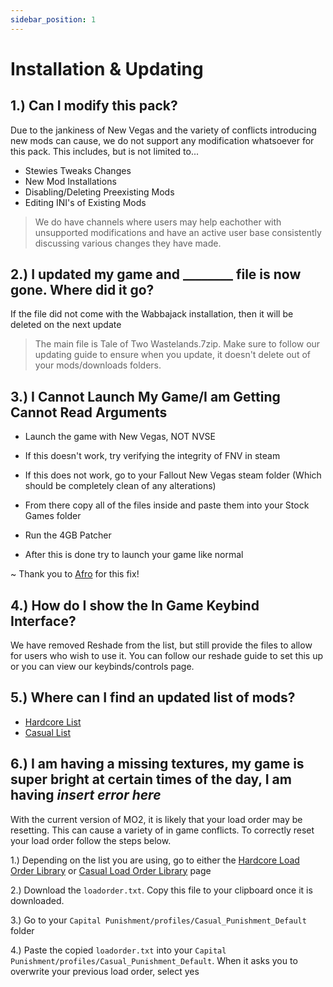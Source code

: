```yaml
---
sidebar_position: 1
---
```


# Installation & Updating

## **1.) Can I modify this pack?**

Due to the jankiness of New Vegas and the variety of conflicts introducing new mods can cause, we do not support any modification whatsoever for this pack. This includes, but is not limited to...

- Stewies Tweaks Changes
- New Mod Installations
- Disabling/Deleting Preexisting Mods
- Editing INI's of Existing Mods
> We do have channels where users may help eachother with unsupported modifications and have an active user base consistently discussing various changes they have made.

## **2.) I updated my game and ________ file is now gone. Where did it go?**

If the file did not come with the Wabbajack installation, then it will be deleted on the next update

> The main file is Tale of Two Wastelands.7zip. Make sure to follow our updating guide to ensure when you update, it doesn't delete out of your mods/downloads folders.

## **3.) I Cannot Launch My Game/I am Getting Cannot Read Arguments**

- Launch the game with New Vegas, NOT NVSE

- If this doesn't work, try verifying the integrity of FNV in steam

- If this does not work, go to your Fallout New Vegas steam folder (Which should be completely clean of any alterations)

- From there copy all of the files inside and paste them into your Stock Games folder

- Run the 4GB Patcher

- After this is done try to launch your game like normal

~ Thank you to [Afro](https://www.youtube.com/channel/UC0AU8onc8vlBxm3jaqYlM0g) for this fix!

## **4.) How do I show the In Game Keybind Interface?**

We have removed Reshade from the list, but still provide the files to allow for users who wish to use it. You can follow our reshade guide to set this up or you can view our keybinds/controls page.


## **5.) Where can I find an updated list of mods?**

- [Hardcore List](https://loadorderlibrary.com/lists/capital-punishment-1122)
- [Casual List](https://loadorderlibrary.com/lists/capital-punishment-casual-list)

## **6.) I am having a missing textures, my game is super bright at certain times of the day, I am having *insert error here***
With the current version of MO2, it is likely that your load order may be resetting. This can cause a variety of in game conflicts. To correctly reset your load order follow the steps below.

1.) Depending on the list you are using, go to either the [Hardcore Load Order Library](https://loadorderlibrary.com/lists/capital-punishment-1122) or [Casual Load Order Library](https://loadorderlibrary.com/lists/capital-punishment-casual-list) page

2.) Download the `loadorder.txt`. Copy this file to your clipboard once it is downloaded.

3.) Go to your `Capital Punishment/profiles/Casual_Punishment_Default` folder

4.) Paste the copied `loadorder.txt` into your `Capital Punishment/profiles/Casual_Punishment_Default`. When it asks you to overwrite your previous load order, select
yes
